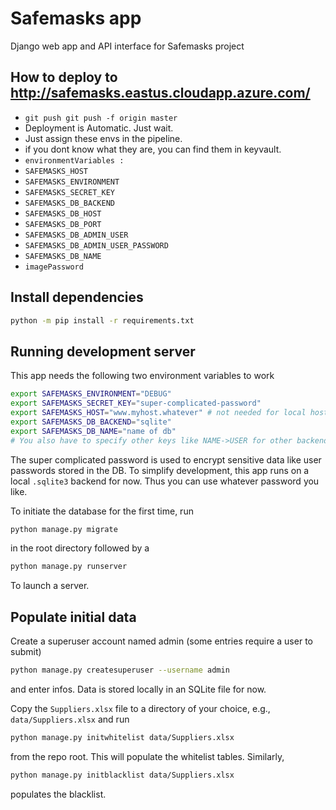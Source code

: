 # Safemasks app

Django web app and API interface for Safemasks project

## How to deploy to http://safemasks.eastus.cloudapp.azure.com/
- ```git push git push -f origin master```
- Deployment is Automatic. Just wait.
- Just assign these envs in the pipeline. 
- if you dont know what they are, you can find them in keyvault.
- ```environmentVariables :	```
- ```SAFEMASKS_HOST ```
- ```SAFEMASKS_ENVIRONMENT ```
- ```SAFEMASKS_SECRET_KEY ```
- ```SAFEMASKS_DB_BACKEND ```
- ```SAFEMASKS_DB_HOST ```	
- ```SAFEMASKS_DB_PORT 	```
- ```SAFEMASKS_DB_ADMIN_USER ```
- ```SAFEMASKS_DB_ADMIN_USER_PASSWORD ```
- ```SAFEMASKS_DB_NAME ```
- ```imagePassword ```


## Install dependencies

```bash
python -m pip install -r requirements.txt
```

## Running development server

This app needs the following two environment variables to work
```bash
export SAFEMASKS_ENVIRONMENT="DEBUG"
export SAFEMASKS_SECRET_KEY="super-complicated-password"
export SAFEMASKS_HOST="www.myhost.whatever" # not needed for local host and debug
export SAFEMASKS_DB_BACKEND="sqlite"
export SAFEMASKS_DB_NAME="name of db"
# You also have to specify other keys like NAME->USER for other backends
```
The super complicated password is used to encrypt sensitive data like user passwords stored in the DB.
To simplify development, this app runs on a local `.sqlite3` backend for now.
Thus you can use whatever password you like.

To initiate the database for the first time, run
```bash
python manage.py migrate
```
in the root directory followed by a

```bash
python manage.py runserver
```
To launch a server.

## Populate initial data

Create a superuser account named admin (some entries require a user to submit)
```bash
python manage.py createsuperuser --username admin
```
and enter infos.
Data is stored locally in an SQLite file for now.

Copy the `Suppliers.xlsx` file to a directory of your choice, e.g., `data/Suppliers.xlsx` and run
```bash
python manage.py initwhitelist data/Suppliers.xlsx
```
from the repo root.
This will populate the whitelist tables.
Similarly,
```bash
python manage.py initblacklist data/Suppliers.xlsx
```
populates the blacklist.
